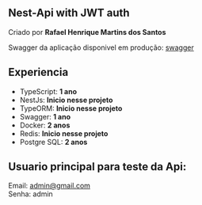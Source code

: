 ## Nest-Api with JWT auth

Criado por **Rafael Henrique Martins dos Santos**

 Swagger da aplicação disponivel em produção: [swagger](http://34.70.13.213:3090/doc) 

 ## Experiencia
 
- TypeScript: **1 ano**
- NestJs: **Inicio nesse projeto**
- TypeORM: **Inicio nesse projeto**
- Swagger: **1 ano** 
- Docker: **2 anos**
- Redis: **Inicio nesse projeto**
- Postgre SQL: **2 anos**

## Usuario principal para teste da Api:

Email: admin@gmail.com <br>
Senha: admin






